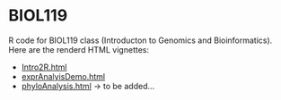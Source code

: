 # BIOL119
R code for BIOL119 class (Introducton to Genomics and Bioinformatics). Here are the renderd HTML vignettes:

+ [Intro2R.html](https://girke.bioinformatics.ucr.edu/BIOL119-2025/Intro2R.html)
+ [exprAnalyisDemo.html](https://girke.bioinformatics.ucr.edu/BIOL119-2025/exprAnalyisDemo.html)
+ [phyloAnalysis.html]() -> to be added... 


